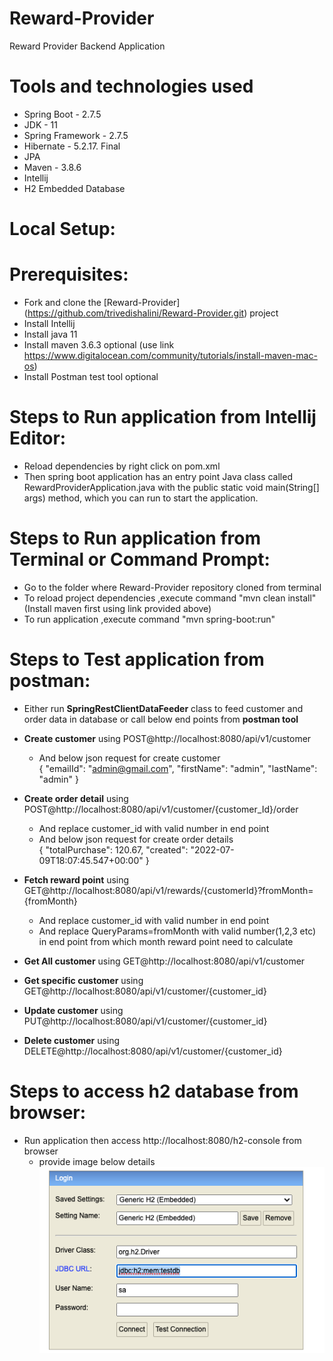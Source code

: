 # Reward-Provider
 Reward Provider Backend Application

# Tools and technologies used
* Spring Boot - 2.7.5
* JDK - 11
* Spring Framework - 2.7.5
* Hibernate - 5.2.17. Final
* JPA
* Maven - 3.8.6
* Intellij
* H2 Embedded Database

# Local Setup:

# Prerequisites:

* Fork and clone the [Reward-Provider] (https://github.com/trivedishalini/Reward-Provider.git) project
* Install Intellij
* Install java 11
* Install maven 3.6.3 optional (use link https://www.digitalocean.com/community/tutorials/install-maven-mac-os)
* Install Postman test tool optional

# Steps to Run application from Intellij Editor:
* Reload dependencies by right click on pom.xml
* Then spring boot application has an entry point Java class called RewardProviderApplication.java with the public static void main(String[] args) method, which you can run to start the application.

# Steps to Run application from Terminal or Command Prompt:
* Go to the folder where Reward-Provider repository cloned from terminal
* To reload project dependencies ,execute command "mvn clean install" (Install maven first using link provided above)
* To run application ,execute command "mvn spring-boot:run"

# Steps to Test application from postman:
* Either run **SpringRestClientDataFeeder** class to feed customer and order data in database or call below end points from **postman tool**
* **Create customer** using POST@http://localhost:8080/api/v1/customer
    * And below json request for create customer    
      {
      "emailId": "admin@gmail.com",
      "firstName": "admin",
      "lastName": "admin"
      }
* **Create order detail** using POST@http://localhost:8080/api/v1/customer/{customer_Id}/order
    * And replace customer_id with valid number in end point
    * And below json request for create order details   
      {
      "totalPurchase": 120.67,
      "created": "2022-07-09T18:07:45.547+00:00"
       }
* **Fetch reward point** using GET@http://localhost:8080/api/v1/rewards/{customerId}?fromMonth={fromMonth}
   * And replace customer_id with valid number in end point
   * And replace QueryParams=fromMonth with valid number(1,2,3 etc) in end point from which month reward point need to calculate
  
* **Get All customer** using GET@http://localhost:8080/api/v1/customer
* **Get specific customer** using GET@http://localhost:8080/api/v1/customer/{customer_id}
* **Update customer** using PUT@http://localhost:8080/api/v1/customer/{customer_id}
* **Delete customer** using DELETE@http://localhost:8080/api/v1/customer/{customer_id}

# Steps to access h2 database from browser:
* Run application then access http://localhost:8080/h2-console from browser
   * provide image below details  
  ![img.png](img.png)
